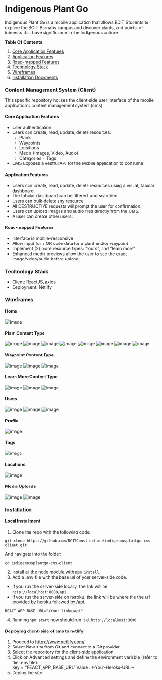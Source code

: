 # Indigenous Plant Go
Indigenous Plant Go is a mobile application that allows BCIT Students to explore the BCIT Burnaby campus and discover plants, and points-of-interests that have significance in the indigenous culture.

**Table Of Contents**
1. [Core Application Features](#core-application-features)
2. [Application Features](#application-features)
3. [Road-mapped Features](#road-mapped-features)
4. [Technology Stack](#technology-stack)
5. [Wireframes](#wireframes)
6. [Installation Documents](#installation)

### Content Management System (Client)
This specific repository houses the client-side user interface of the mobile application's content management system (cms).

#### Core Application Features
* User authentication
* Users can create, read, update, delete resources:
    * Plants
    * Waypoints
    * Locations
    * Media (Images, Video, Audio)
    * Categories + Tags
* CMS Exposes a Restful API for the Mobile application to consume

#### Application Features
* Users can create, read, update, delete resources using a visual, tabular dashboard.
* The tabular dashboard can be filtered, and searched.
* Users can bulk-delete any resource
* All DESTRUCTIVE requests will prompt the user for confirmation.
* Users can upload images and audio files directly from the CMS.
* A user can create other users.

#### Road-mapped Features
* Interface is mobile-responsive
* Allow input for a QR code data for a plant and/or waypoint
* Implement (2) more resource types: "tours", and "learn more"
* Enhanced media previews allow the user to see the exact image/video/audio before upload.

### Technology Stack
* Client: ReactJS, axios
* Deployment: Netlify

### Wireframes
#### Home

![image](https://raw.githubusercontent.com/BCIT-SSD-2020-21/indigenous-plant-go-cms/main/planning/client/wireframes/DASHBOARDHOME.png)

#### Plant Content Type

![image](https://raw.githubusercontent.com/BCIT-SSD-2020-21/indigenous-plant-go-cms/main/planning/client/wireframes/PLANTS1.png)
![image](https://raw.githubusercontent.com/BCIT-SSD-2020-21/indigenous-plant-go-cms/main/planning/client/wireframes/PLANTS2.png)
![image](https://raw.githubusercontent.com/BCIT-SSD-2020-21/indigenous-plant-go-cms/main/planning/client/wireframes/PLANTS3.png)
![image](https://raw.githubusercontent.com/BCIT-SSD-2020-21/indigenous-plant-go-cms/main/planning/client/wireframes/PLANTS4.png)
![image](https://raw.githubusercontent.com/BCIT-SSD-2020-21/indigenous-plant-go-cms/main/planning/client/wireframes/PLANTS5.png)
![image](https://raw.githubusercontent.com/BCIT-SSD-2020-21/indigenous-plant-go-cms/main/planning/client/wireframes/PLANTS6.png)
![image](https://raw.githubusercontent.com/BCIT-SSD-2020-21/indigenous-plant-go-cms/main/planning/client/wireframes/PLANTS7.png)
![image](https://raw.githubusercontent.com/BCIT-SSD-2020-21/indigenous-plant-go-cms/main/planning/client/wireframes/PLANTS8.png)

#### Waypoint Content Type

![image](https://raw.githubusercontent.com/BCIT-SSD-2020-21/indigenous-plant-go-cms/main/planning/client/wireframes/WAYPOINTS1.png)
![image](https://raw.githubusercontent.com/BCIT-SSD-2020-21/indigenous-plant-go-cms/main/planning/client/wireframes/WAYPOINTS2.png)
![image](https://raw.githubusercontent.com/BCIT-SSD-2020-21/indigenous-plant-go-cms/main/planning/client/wireframes/WAYPOINTS3.png)

#### Learn More Content Type

![image](https://raw.githubusercontent.com/BCIT-SSD-2020-21/indigenous-plant-go-cms/main/planning/client/wireframes/LEARNMORE1.png)
![image](https://raw.githubusercontent.com/BCIT-SSD-2020-21/indigenous-plant-go-cms/main/planning/client/wireframes/LEARNMORE2.png)
![image](https://raw.githubusercontent.com/BCIT-SSD-2020-21/indigenous-plant-go-cms/main/planning/client/wireframes/LEARNMORE3.png)

#### Users

![image](https://raw.githubusercontent.com/BCIT-SSD-2020-21/indigenous-plant-go-cms/main/planning/client/wireframes/USERS1.png)
![image](https://raw.githubusercontent.com/BCIT-SSD-2020-21/indigenous-plant-go-cms/main/planning/client/wireframes/USERS2.png)
![image](https://raw.githubusercontent.com/BCIT-SSD-2020-21/indigenous-plant-go-cms/main/planning/client/wireframes/USERS3.png)

#### Profile

![image](https://raw.githubusercontent.com/BCIT-SSD-2020-21/indigenous-plant-go-cms/main/planning/client/wireframes/PROFILE.png)

#### Tags

![image](https://raw.githubusercontent.com/BCIT-SSD-2020-21/indigenous-plant-go-cms/main/planning/client/wireframes/TAGS.png)

#### Locations

![image](https://raw.githubusercontent.com/BCIT-SSD-2020-21/indigenous-plant-go-cms/main/planning/client/wireframes/LOCATIONS.png)

#### Media Uploads

![image](https://raw.githubusercontent.com/BCIT-SSD-2020-21/indigenous-plant-go-cms/main/planning/client/wireframes/MEDIA1.png)
![image](https://raw.githubusercontent.com/BCIT-SSD-2020-21/indigenous-plant-go-cms/main/planning/client/wireframes/MEDIA2.png)

### Installation
#### Local Installment
1. Clone the repo with the following code:
```
git clone https://github.com/BCITConstruction/indigenousplantgo-cms-client.git
```
And navigate into the folder:
```
cd indigenousplantgo-cms-client
```
2. Install all the node module with `npm install`.
3. Add a .env file with the base url of your server-side code.
  - If you run the server-side locally, the link will be `http://localhost:8080/api`.
  - If you run the server-side on heroku, the link will be where the the url provided by heroku followed by /api.
```
REACT_APP_BASE_URL="<Your link>/api"
```
4. Running `npm start` now should run it at `http://localhost:3000`.
#### Deploying client-side of cms to netlify
1. Proceed to https://www.netlify.com/ 
2. Select New site from Git and connect to a Git provider
3. Select the repository for the client-side application
4. Click on Advanced settings and define the environment variable (refer to the .env file):  
      Key = "REACT_APP_BASE_URL"
      Value : <-Your-Heroku-URL->
5. Deploy the site
